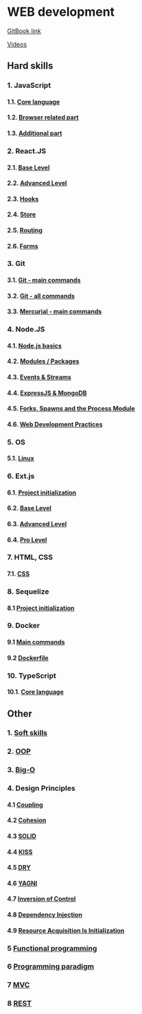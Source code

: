 # WEB development

[GitBook link](https://sergiy-mykhailov-2.gitbook.io/development/)

[Videos](https://github.com/YauhenKavalchuk/interview-questions)

## Hard skills

### 1. JavaScript
#### 1.1. [Core language](js/js_core.md)
#### 1.2. [Browser related part](js/js_browser.md)
#### 1.3. [Additional part](js/js_additional.md)

### 2. React.JS
#### 2.1. [Base Level](react/react_base.md)
#### 2.2. [Advanced Level](react/react_advanced.md)
#### 2.3. [Hooks](react/react_hooks.md)
#### 2.4. [Store](react/react_store.md)
#### 2.5. [Routing](react/react_routing.md)
#### 2.6. [Forms](react/react_forms.md)

### 3. Git
#### 3.1. [Git - main commands](git/git_main.md)
#### 3.2. [Git - all commands](git/git_all.md)
#### 3.3. [Mercurial - main commands](git/hg_main.md)

### 4. Node.JS
#### 4.1. [Node.js basics](node/node_1.md)
#### 4.2. [Modules / Packages](node/node_2.md)
#### 4.3. [Events & Streams](node/node_3.md)
#### 4.4. [ExpressJS & MongoDB](node/node_4.md)
#### 4.5. [Forks, Spawns and the Process Module](node/node_5.md)
#### 4.6. [Web Development Practices](node/node_6.md)

### 5. OS
#### 5.1. [Linux](os/linux.md)

### 6. Ext.js
#### 6.1. [Project initialization](ext/extjs_init.md)
#### 6.2. [Base Level](ext/extjs_base.md)
#### 6.3. [Advanced Level](ext/extjs_advanced.md)
#### 6.4. [Pro Level](ext/extjs_pro.md)

### 7. HTML, CSS
#### 7.1. [CSS](html_css/css.md)

### 8. Sequelize
#### 8.1 [Project initialization](sequelize/sequelize_init.md)

### 9. Docker
#### 9.1 [Main commands](docker/commands.md)
#### 9.2 [Dockerfile](docker/dockerfile.md)

### 10. TypeScript
#### 10.1. [Core language](ts/ts.md)

## Other

### 1. [Soft skills](other/soft_skills.md)

### 2. [OOP](other/OOP.md)
### 3. [Big-O](other/big_O.md)

### 4. Design Principles
#### 4.1 [Coupling](other/coupling.md)
#### 4.2 [Cohesion](other/cohesion.md)
#### 4.3 [SOLID](other/solid.md)
#### 4.4 [KISS](other/KISS.md)
#### 4.5 [DRY](other/DRY.md)
#### 4.6 [YAGNI](other/YAGNI.md)
#### 4.7 [Inversion of Control](other/IoC.md)
#### 4.8 [Dependency Injection](other/dependency_injection.md)
#### 4.9 [Resource Acquisition Is Initialization](other/RAII.md)
### 5 [Functional programming](other/functional_programming.md)
### 6 [Programming paradigm](other/programming_paradigm.md)
### 7 [MVC](other/MVC.md)
### 8 [REST](other/REST.md)
